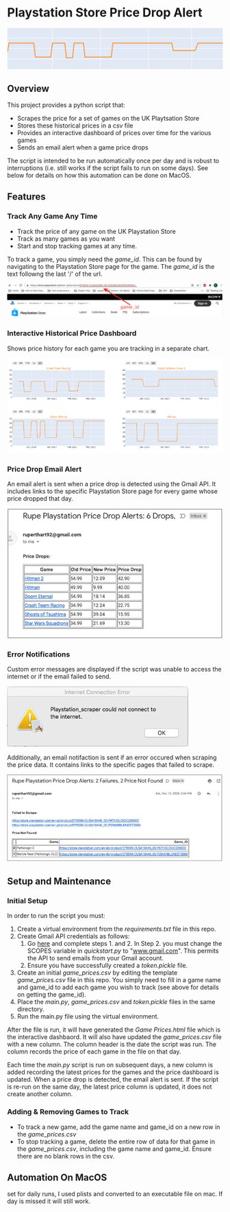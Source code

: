 # Playstation Store Price Drop Alert
![price drop graphic](https://github.com/rhart-rup/Playstation-Store-Price-Drop-Alert/blob/main/Graphics/Graph3.png?raw=true)

## Overview

This project provides a python script that: 
* Scrapes the price for a set of games on the UK Playtsation Store
* Stores these historical prices in a csv file
* Provides an interactive dashboard of prices over time for the various games  
* Sends an email alert when a game price drops

The script is intended to be run automatically once per day and is robust to interruptions (i.e. still works if the script fails to run on some days). See below for details on how this automation can be done on MacOS. 

## Features

### Track Any Game Any Time

* Track the price of any game on the UK Playstation Store 
* Track as many games as you want
* Start and stop tracking games at any time. 

To track a game, you simply need the *game_id*. This can be found by navigating to the Playstation Store page for the game. The *game_id* is the text followng the last '/' of the url. 

![](https://github.com/rhart-rup/Playstation-Store-Price-Drop-Alert/blob/main/Graphics/game_ID%20example.png)

### Interactive Historical Price Dashboard

Shows price history for each game you are tracking in a separate chart. 

![](https://github.com/rhart-rup/Playstation-Store-Price-Drop-Alert/blob/main/Graphics/Example%20Dashboard.png)

### Price Drop Email Alert

An email alert is sent when a price drop is detected using the Gmail API. It includes links to the specific Playstation Store page for every game whose price dropped that day. 

![](https://github.com/rhart-rup/Playstation-Store-Price-Drop-Alert/blob/main/Graphics/Example%20email%20notification.png)  

### Error Notifications

Custom error messages are displayed if the script was unable to access the internet or if the email failed to send. 

![](https://github.com/rhart-rup/Playstation-Store-Price-Drop-Alert/blob/main/Graphics/Example%20Error%20Message.png)

Additionally, an email notifaction is sent if an error occured when scraping the price data. It contains links to the specific pages that failed to scrape.    

![](https://github.com/rhart-rup/Playstation-Store-Price-Drop-Alert/blob/main/Graphics/Failure%20Notification%20Email.png)

## Setup and Maintenance

### Initial Setup

In order to run the script you must: 

1. Create a virtual environment from the *requirements.txt* file in this repo.  
2. Create Gmail API credentials as follows:  
    1. Go [here](https://developers.google.com/gmail/api/quickstart/python) and complete steps 1. and 2. In Step 2. you must change the SCOPES variable in *quickstart.py* to "www.gmail.com". This permits the API to send emails from your Gmail account. 
    2. Ensure you have successfully created a *token.pickle* file.  
3. Create an initial *game_prices.csv* by editing the template *game_prices.csv* file in this repo. You simply need to fill in a game name and game_id to add each game you wish to track (see above for details on getting the game_id).
4. Place the *main.py*, *game_prices.csv* and *token.pickle* files in the same directory.
5. Run the main.py file using the virtual environment.

After the file is run, it will have generated the *Game Prices.html* file which is the interactive dashbaord. It will also have updated the *game_prices.csv* file with a new column. The column header is the date the script was run. The column records the price of each game in the file on that day. 

Each time the *main.py* script is run on subsequent days, a new column is added recording the latest prices for the games and the price dashboard is updated. When a price drop is detected, the email alert is sent. If the script is re-run on the same day, the latest price column is updated, it does not create another column. 

### Adding & Removing Games to Track

* To track a new game, add the game name and game_id on a new row in the *game_prices.csv*
* To stop tracking a game, delete the entire row of data for that game in the *game_prices.csv*, including the game name and game_id. Ensure there are no blank rows in the csv. 

## Automation On MacOS

set for daily runs, I used plists and converted to an executable file on mac. If day is missed it will still work. 
